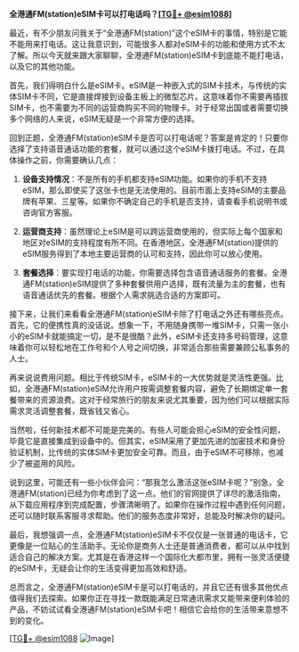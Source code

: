 **全港通FM(station)eSIM卡可以打电话吗？[[TG💪+ @esim1088](https://t.me/s/esim1088)]**

最近，有不少朋友问我关于“全港通FM(station)”这个eSIM卡的事情，特别是它能不能用来打电话。这让我意识到，可能很多人都对eSIM卡的功能和使用方式不太了解。所以今天就来跟大家聊聊，全港通FM(station)eSIM卡到底能不能打电话，以及它的其他功能。

首先，我们得明白什么是eSIM卡。eSIM是一种嵌入式的SIM卡技术，与传统的实体SIM卡不同，它是直接焊接到设备主板上的微型芯片。这意味着你不需要再插拔SIM卡，也不需要为不同的运营商购买不同的物理卡。对于经常出国或者需要切换多个网络的人来说，eSIM无疑是一个非常方便的选择。

回到正题，全港通FM(station)eSIM卡是否可以打电话呢？答案是肯定的！只要你选择了支持语音通话功能的套餐，就可以通过这个eSIM卡拨打电话。不过，在具体操作之前，你需要确认几点：

1. **设备支持情况**：不是所有的手机都支持eSIM功能。如果你的手机不支持eSIM，那么即使买了这张卡也是无法使用的。目前市面上支持eSIM的主要品牌有苹果、三星等。如果你不确定自己的手机是否支持，请查看手机说明书或咨询官方客服。
   
2. **运营商支持**：虽然理论上eSIM是可以跨运营商使用的，但实际上每个国家和地区对eSIM的支持程度有所不同。在香港地区，全港通FM(station)提供的eSIM服务得到了本地主要运营商的认可和支持，因此你可以放心使用。

3. **套餐选择**：要实现打电话的功能，你需要选择包含语音通话服务的套餐。全港通FM(station)eSIM提供了多种套餐供用户选择，既有流量为主的套餐，也有语音通话优先的套餐。根据个人需求挑选合适的方案即可。

接下来，让我们来看看全港通FM(station)eSIM卡除了打电话之外还有哪些亮点。首先，它的便携性真的没话说。想象一下，不用随身携带一堆SIM卡，只需一张小小的eSIM卡就能搞定一切，是不是很酷？此外，eSIM卡还支持多号码管理，这意味着你可以轻松地在工作号和个人号之间切换，非常适合那些需要兼顾公私事务的人士。

再来说说费用问题。相比于传统SIM卡，eSIM卡的一大优势就是灵活性更强。比如，全港通FM(station)eSIM允许用户按需调整套餐内容，避免了长期绑定单一套餐带来的资源浪费。这对于经常旅行的朋友来说尤其重要，因为他们可以根据实际需求灵活调整套餐，既省钱又省心。

当然啦，任何新技术都不可能是完美的。有些人可能会担心eSIM的安全性问题，毕竟它是直接集成到设备中的。但其实，eSIM采用了更加先进的加密技术和身份验证机制，比传统的实体SIM卡更加安全可靠。而且，由于eSIM不可移除，也减少了被盗用的风险。

说到这里，可能还有一些小伙伴会问：“那我怎么激活这张eSIM卡呢？”别急，全港通FM(station)已经为你考虑到了这一点。他们的官网提供了详尽的激活指南，从下载应用程序到完成配置，步骤清晰明了。如果你在操作过程中遇到任何问题，还可以随时联系客服寻求帮助。他们的服务态度非常好，总能及时解决你的疑问。

最后，我想强调一点，全港通FM(station)eSIM卡不仅仅是一张普通的电话卡，它更像是一位贴心的生活助手。无论你是商务人士还是普通消费者，都可以从中找到适合自己的解决方案。尤其是在香港这样一个国际化大都市里，拥有一张灵活便捷的eSIM卡，无疑会让你的生活变得更加高效和舒适。

总而言之，全港通FM(station)eSIM卡是可以打电话的，并且它还有很多其他优点值得我们去探索。如果你正在寻找一款既能满足日常通讯需求又能带来便利体验的产品，不妨试试看全港通FM(station)eSIM卡吧！相信它会给你的生活带来意想不到的变化。

[[TG💪+ @esim1088](https://t.me/s/esim1088) ![Image](https://i.postimg.cc/4NQfJmqS/Snipaste-2025-05-13-00-14-12.png)]